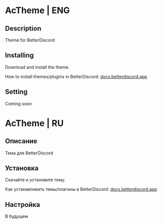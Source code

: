 # AcTheme | ENG
Description
--
Theme for BetterDiscord 

Installing
--
Download and install the theme.

How to install themes/plugins in BetterDiscord:
[docs.betterdiscord.app](https://docs.betterdiscord.app/users/guides/installing-addons)

Setting
--
Coming soon

# AcTheme | RU
Описание
--
Тема для BetterDiscord

Установка
--
Скачайте и установите тему.

Как устанавливать темы/плагины в BetterDiscord: 
[docs.betterdiscord.app](https://docs.betterdiscord.app/users/guides/installing-addons)

Настройка
--
В будущем

